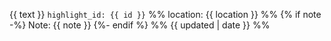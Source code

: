 {{ text }} `highlight_id: {{ id }}` %% location: {{ location }} %%
{% if note -%}
Note: {{ note }}
{%- endif %} %% {{ updated | date }} %%
